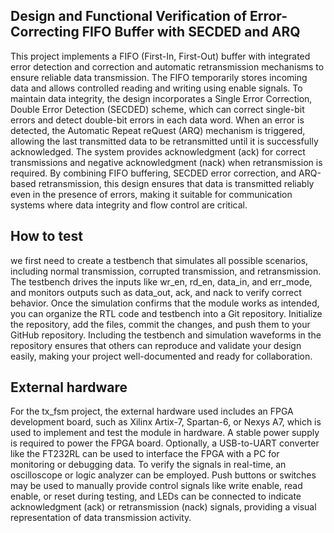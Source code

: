 <!---

This file is used to generate your project datasheet. Please fill in the information below and delete any unused
sections.

You can also include images in this folder and reference them in the markdown. Each image must be less than
512 kb in size, and the combined size of all images must be less than 1 MB.
-->

##  Design and Functional Verification of Error-Correcting FIFO Buffer with SECDED and ARQ 

This project implements a FIFO (First-In, First-Out) buffer with integrated error detection and correction and automatic retransmission mechanisms to ensure reliable data transmission. The FIFO temporarily stores incoming data and allows controlled reading and writing using enable signals. To maintain data integrity, the design incorporates a Single Error Correction, Double Error Detection (SECDED) scheme, which can correct single-bit errors and detect double-bit errors in each data word. When an error is detected, the Automatic Repeat reQuest (ARQ) mechanism is triggered, allowing the last transmitted data to be retransmitted until it is successfully acknowledged. The system provides acknowledgment (ack) for correct transmissions and negative acknowledgment (nack) when retransmission is required. By combining FIFO buffering, SECDED error correction, and ARQ-based retransmission, this design ensures that data is transmitted reliably even in the presence of errors, making it suitable for communication systems where data integrity and flow control are critical.

## How to test

we first need to create a testbench that simulates all possible scenarios, including normal transmission, corrupted transmission, and retransmission. The testbench drives the inputs like wr_en, rd_en, data_in, and err_mode, and monitors outputs such as data_out, ack, and nack to verify correct behavior. Once the simulation confirms that the module works as intended, you can organize the RTL code and testbench into a Git repository. Initialize the repository, add the files, commit the changes, and push them to your GitHub repository. Including the testbench and simulation waveforms in the repository ensures that others can reproduce and validate your design easily, making your project well-documented and ready for collaboration.

## External hardware

For the tx_fsm project, the external hardware used includes an FPGA development board, such as Xilinx Artix-7, Spartan-6, or Nexys A7, which is used to implement and test the module in hardware. A stable power supply is required to power the FPGA board. Optionally, a USB-to-UART converter like the FT232RL can be used to interface the FPGA with a PC for monitoring or debugging data. To verify the signals in real-time, an oscilloscope or logic analyzer can be employed. Push buttons or switches may be used to manually provide control signals like write enable, read enable, or reset during testing, and LEDs can be connected to indicate acknowledgment (ack) or retransmission (nack) signals, providing a visual representation of data transmission activity.
